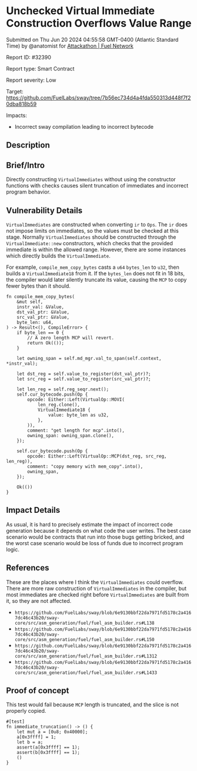 
# Unchecked Virtual Immediate Construction Overflows Value Range

Submitted on Thu Jun 20 2024 04:55:58 GMT-0400 (Atlantic Standard Time) by @anatomist for [Attackathon | Fuel Network](https://immunefi.com/bounty/fuel-network-attackathon/)

Report ID: #32390

Report type: Smart Contract

Report severity: Low

Target: https://github.com/FuelLabs/sway/tree/7b56ec734d4a4fda550313d448f7f20dba818b59

Impacts:
- Incorrect sway compilation leading to incorrect bytecode

## Description
## Brief/Intro

Directly constructing `VirtualImmediates` without using the constructor functions with checks causes silent truncation of immediates and incorrect program behavior.

## Vulnerability Details

`VirtualImmediates` are constructed when converting `ir` to `Ops`. The `ir` does not impose limits on immediates, so the values must be checked at this stage. Normally `VirtualImmediates` should be constructed through the `VirtualImmediate::new` constructors, which checks that the provided immediate is within the allowed range. However, there are some instances which directly builds the `VirtualImmediate`.

For example, `compile_mem_copy_bytes` casts a `u64` `bytes_len` to `u32`, then builds a `VirtualImmediate18` from it. If the `bytes_len` does not fit in 18 bits, the compiler would later silently truncate its value, causing the `MCP` to copy fewer bytes than it should.

```
fn compile_mem_copy_bytes(
    &mut self,
    instr_val: &Value,
    dst_val_ptr: &Value,
    src_val_ptr: &Value,
    byte_len: u64,
) -> Result<(), CompileError> {
    if byte_len == 0 {
        // A zero length MCP will revert.
        return Ok(());
    }

    let owning_span = self.md_mgr.val_to_span(self.context, *instr_val);

    let dst_reg = self.value_to_register(dst_val_ptr)?;
    let src_reg = self.value_to_register(src_val_ptr)?;

    let len_reg = self.reg_seqr.next();
    self.cur_bytecode.push(Op {
        opcode: Either::Left(VirtualOp::MOVI(
            len_reg.clone(),
            VirtualImmediate18 {
                value: byte_len as u32,
            },
        )),
        comment: "get length for mcp".into(),
        owning_span: owning_span.clone(),
    });

    self.cur_bytecode.push(Op {
        opcode: Either::Left(VirtualOp::MCP(dst_reg, src_reg, len_reg)),
        comment: "copy memory with mem_copy".into(),
        owning_span,
    });

    Ok(())
}
```

## Impact Details

As usual, it is hard to precisely estimate the impact of incorrect code generation because it depends on what code the user writes. The best case scenario would be contracts that run into those bugs getting bricked, and the worst case scenario would be loss of funds due to incorrect program logic.

## References

These are the places where I think the `VirtualImmediates` could overflow. There are more raw construction of `VirtualImmediates` in the compiler, but most immediates are checked right before `VirtualImmediates` are built from it, so they are not affected. 

- `https://github.com/FuelLabs/sway/blob/6e9130bbf22da7971fd5178c2a4167dc46c43b20/sway-core/src/asm_generation/fuel/fuel_asm_builder.rs#L138`
- `https://github.com/FuelLabs/sway/blob/6e9130bbf22da7971fd5178c2a4167dc46c43b20/sway-core/src/asm_generation/fuel/fuel_asm_builder.rs#L150`
- `https://github.com/FuelLabs/sway/blob/6e9130bbf22da7971fd5178c2a4167dc46c43b20/sway-core/src/asm_generation/fuel/fuel_asm_builder.rs#L1312`
- `https://github.com/FuelLabs/sway/blob/6e9130bbf22da7971fd5178c2a4167dc46c43b20/sway-core/src/asm_generation/fuel/fuel_asm_builder.rs#L1433`
        
## Proof of concept
This test would fail because `MCP` length is truncated, and the slice is not properly copied.

```
#[test]
fn immediate_truncation() -> () {
    let mut a = [0u8; 0x40000];
    a[0x3ffff] = 1;
    let b = a;
    assert(a[0x3ffff] == 1);
    assert(b[0x3ffff] == 1);
    ()
}
```